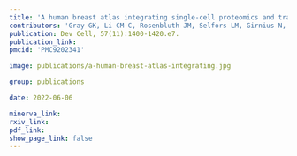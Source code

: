 ```yaml
---
title: 'A human breast atlas integrating single-cell proteomics and transcriptomics.'
contributors: 'Gray GK, Li CM-C, Rosenbluth JM, Selfors LM, Girnius N, Lin J-R, Schackmann RCJ, Goh WL, Moore K, Shapiro HK, Mei S, D’Andrea K, Nathanson KL, Sorger PK, Santagata S, Regev A, Garber JE, Dillon DA, Brugge JS.'
publication: Dev Cell, 57(11):1400-1420.e7.
publication_link: 
pmcid: 'PMC9202341'

image: publications/a-human-breast-atlas-integrating.jpg

group: publications

date: 2022-06-06

minerva_link:
rxiv_link:
pdf_link:
show_page_link: false
---
```

